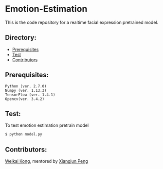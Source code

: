 # Emotion-Estimation

This is the code repository for a realtime facial expression pretrained model.

## Directory:

<!--ts-->
* [Prerequisites](#Prerequisites:)
* [Test](#Test:)
* [Contributors](#Contributors:)

## Prerequisites: 

    Python (ver. 2.7.0)
    Numpy (ver. 1.13.3)
    TensorFlow (ver. 1.4.1)
    Opencv(ver. 3.4.2)

## Test:

To test emotion estimation pretrain model
```bash
$ python model.py
```
## Contributors:

[Weikai Kong](https://github.com/WeikaiKong), mentored by [Xiangjun Peng](https://github.com/Shiangjun)

<br>


